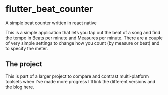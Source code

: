 # flutter_beat_counter

A simple beat counter written in react native

This is a simple application that lets you tap out the beat of a song and find the
tempo in Beats per minute and Measures per minute. There are a couple of very simple
settings to change how you count (by measure or beat) and to specify the meter.

## The project

This is part of a larger project to compare and contrast multi-platform toolsets when I've
made more progress I'll link the different versions and the blog here.
